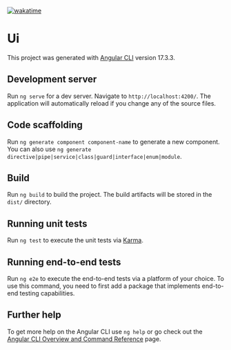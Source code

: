 <a href="https://wakatime.com/badge/user/018e311e-8445-445e-9e3a-7f4a087b4a40/project/c82771f9-b290-4430-8c57-e256ff328171"><img src="https://wakatime.com/badge/user/018e311e-8445-445e-9e3a-7f4a087b4a40/project/c82771f9-b290-4430-8c57-e256ff328171.svg" alt="wakatime"></a>

# Ui

This project was generated with [Angular CLI](https://github.com/angular/angular-cli) version 17.3.3.

## Development server

Run `ng serve` for a dev server. Navigate to `http://localhost:4200/`. The application will automatically reload if you change any of the source files.

## Code scaffolding

Run `ng generate component component-name` to generate a new component. You can also use `ng generate directive|pipe|service|class|guard|interface|enum|module`.

## Build

Run `ng build` to build the project. The build artifacts will be stored in the `dist/` directory.

## Running unit tests

Run `ng test` to execute the unit tests via [Karma](https://karma-runner.github.io).

## Running end-to-end tests

Run `ng e2e` to execute the end-to-end tests via a platform of your choice. To use this command, you need to first add a package that implements end-to-end testing capabilities.

## Further help

To get more help on the Angular CLI use `ng help` or go check out the [Angular CLI Overview and Command Reference](https://angular.io/cli) page.
